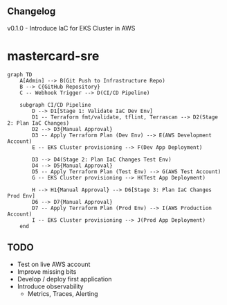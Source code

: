 ## Changelog
v0.1.0 - Introduce IaC for EKS Cluster in AWS

# mastercard-sre

```mermaid
graph TD
    A[Admin] --> B(Git Push to Infrastructure Repo)
    B --> C{GitHub Repository}
    C -- Webhook Trigger --> D(CI/CD Pipeline)

    subgraph CI/CD Pipeline
        D --> D1[Stage 1: Validate IaC Dev Env]
        D1 -- Terraform fmt/validate, tflint, Terrascan --> D2(Stage 2: Plan IaC Changes)
        D2 --> D3{Manual Approval}
        D3 -- Apply Terraform Plan (Dev Env) --> E(AWS Development Account)
        E -- EKS Cluster provisioning --> F(Dev App Deployment)

        D3 --> D4(Stage 2: Plan IaC Changes Test Env)
        D4 --> D5{Manual Approval}
        D5 -- Apply Terraform Plan (Test Env) --> G(AWS Test Account)
        G -- EKS Cluster provisioning --> H(Test App Deployment)

        H --> H1{Manual Approval} --> D6[Stage 3: Plan IaC Changes Prod Env]
        D6 --> D7{Manual Approval}
        D7 -- Apply Terraform Plan (Prod Env) --> I(AWS Production Account)
        I -- EKS Cluster provisioning --> J(Prod App Deployment)
    end

```

## TODO
- Test on live AWS account
- Improve missing bits
- Develop / deploy first application 
- Introduce observability
    - Metrics, Traces, Alerting

